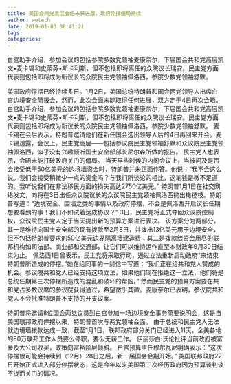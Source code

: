 ```yaml
---
title: 美国会两党高层会晤未获进展，政府停摆僵局持续
author: wetech
date: 2019-01-03 08:41:21
tags: 
categories: 
---
```

白宫助手介绍，参加会议的包括参院多数党领袖麦康奈尔，下届国会共和党高层凯文•麦卡锡和史蒂芬•斯卡利斯，但不包括即将离任的众院议长瑞安。民主党方面代表则包括即将成为新议长的众院民主党领袖佩洛西，参院少数党领袖舒默。
<!-- more -->
美国政府停摆已经持续多日。1月2日，美国总统特朗普和国会两党领导人出席白宫边境安全简报会，然而，此次会面未能取得任何进展，双方定于4日再次会晤。
白宫助手介绍，参加会议的包括参院多数党领袖麦康奈尔，下届国会共和党高层凯文•麦卡锡和史蒂芬•斯卡利斯，但不包括即将离任的众院议长瑞安。民主党方面代表则包括即将成为新议长的众院民主党领袖佩洛西，参院少数党领袖舒默。
麦卡锡在会后表示，特朗普邀请他们在新任国会选出领导人后的4日再回来开会。麦卡锡透露，会议上，民主党高层——包括参议院民主党领袖舒默和众议院民主党领袖佩洛西，似乎没有兴趣倾听国土安全部部长尼尔森所做的报告。
民主党人也表示，会晤未能打破政府关门的僵局。
当天早些时候的内阁会议上，当被问及是否会接受低于50亿美元的边境墙资金时，特朗普并未正面作答。他说：“我不会这么说。我们会接受稍微少一点的资金吗？与我们所谈论的相比，这笔钱是微不足道的。我听说我们在非法移民方面的损失高达2750亿美元。”
特朗普1月1日在社交网络发文，向将在3日出任众议院议长的众议院民主党领袖佩洛西抛出橄榄枝。特朗普写道：“边境安全、围墙之类的事情以及政府停摆，不会是佩洛西开启议长任期想要看到的事！我们不如试着达成协议？”
3日，民主党将正式夺回众议院控制权，众议院民主党人定于当天提出新的预算方案进行表决。
该方案分为两部分，其一是维持向国土安全部的现有拨款至2月8日，并拨出13亿美元用于边境安全，但不包括特朗普要求的50亿美元边界隔离墙建造费；其二是拨款给资金用尽的联邦机构如司法部、商业部和交通部，让它们可以维持运作直至本财政年9月30日结束为止。
佩洛西1日曾表示，民主党将采取行动，通过立法重新启动政府“来结束特朗普所造成的停摆。”她在给同事的一封信中写道：“我们正在给共和党人赞成的机会。参议院共和党人已经支持这项立法，如果他们现在拒绝这一立法，他们将是总统任期第三次停摆所造成的混乱和破坏的帮凶。”
然而民主党的预算方案要在共和党占多数议席的参议院获得通过，希望微乎其微。麦康奈尔已表明，参议院共和党人不会批准特朗普不支持的开支议案。
 
 
特朗普将邀请8位国会两党议员到白宫参加一场边境安全事务简要说明会，这是自美国联邦政府停摆以来，特朗普首次与两党领袖会面。
由于总统和民主党人无法就边境墙拨款达成一致，截至1月1日，联邦政府部分关门已经进入11天，全美各地的80万联邦工作人员要么停职，要么无薪工作。
伊丽莎白·沃伦批评当前政府被富豪及大公司收买，政策向富裕阶层倾斜。
白宫预算主任穆尔瓦尼明确表示：“这次停摆很可能会持续到（12月）28日之后，新一届国会会期开始。”
美国联邦政府22日开始正式进入部分停摆状态，这是今年以来美国第三次经历政府因为预算谈判谈不拢而关门的情况。
